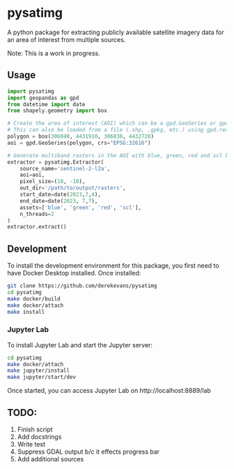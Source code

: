 
# pysatimg
A python package for extracting publicly available satellite imagery data for an area of interest from multiple sources.

Note: This is a work in progress. 

## Usage

```python
import pysatimg
import geopandas as gpd
from datetime import date
from shapely.geometry import box

# Create the area of interest (AOI) which can be a gpd.GeoSeries or gpd.GeoDataFrame
# This can also be loaded from a file (.shp, .gpkg, etc.) using gpd.read_file
polygon = box(306040, 4431910, 306830, 4432720)
aoi = gpd.GeoSeries(polygon, crs="EPSG:32616")

# Generate multiband rasters in the AOI with blue, green, red and scl bands for each available date in the date range  
extractor = pysatimg.Extractor(
    source_name='sentinel-2-l2a', 
    aoi=aoi, 
    pixel_size=(10, -10), 
    out_dir='/path/to/output/rasters', 
    start_date=date(2023,7,4), 
    end_date=date(2023, 7,7), 
    assets=['blue', 'green', 'red', 'scl'],
    n_threads=2
)
extractor.extract()
```

## Development

To install the development environment for this package, you first need to have Docker Desktop installed.  Once installed:

```sh
git clone https://github.com/derekevans/pysatimg
cd pysatimg
make docker/build
make docker/attach
make install
```

### Jupyter Lab
To install Jupyter Lab and start the Jupyter server:

```sh
cd pysatimg
make docker/attach
make jupyter/install
make jupyter/start/dev
```

Once started, you can access Jupyter Lab on http://localhost:8889/lab

## TODO:
1. Finish script
2. Add docstrings
3. Write test
4. Suppress GDAL output b/c it effects progress bar
5. Add additional sources